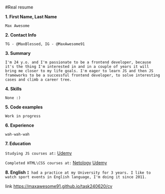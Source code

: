 #Real resume

**1. First Name, Last Name**

```Max Awesome```

**2. Contact Info**

```TG - @MaxBlessed, IG - @MaxAwesome91```

**3. Summary**

``` I'm 24 y.o. and I'm passionate to be a frontend developer, because it's the thing I'm interested in and in a couple of years it will bring me closer to my life goals. I'm eager to learn JS and then JS frameworks to be a successful frontend developer, to solve interesting cases and climb a career tree. ```

**4. Skills**

`None :)`

**5. Code examples**

`Work in progress`

**6. Experience**

`wah-wah-wah`
<!-- [Udemy]: https://udemy.com/ "Udemy" -->

**7. Education**

`Studying JS courses at:`
[Udemy](https://udemy.com/)

`Completed HTML\CSS courses at:`
[Netology](https://netology.ru/)
[Udemy](https://udemy.com/)

**8. English**
`I had a practice at my University for 3 years. I like to watch sport events in English language, I'm doing it since 2011.`

link https://maxawesome91.github.io/task240620/cv
